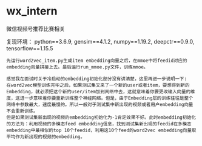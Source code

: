 # wx_intern
微信视频号推荐比赛相关

复现环境：
python==3.6.9,
gensim==4.1.2,
numpy==1.19.2,
deepctr==0.9.0,
tensorflow==1.15.5

    先运行word2vec_item.py生成item embedding向量之后，在mmoe中将feedid对应的embedding向量拼接上去。最后运行run_mmoe.py文件，训练mmoe。
    
    感觉我在面试时关于冷启动的embedding初始化部分没有讲清楚，这里再进一步说明一下:
    在word2vec模型训练完毕之后，如果测试集又来了一个新的user或者item，要想得到新的Embedding，就必须把这个新的user/item加到网络中去，这就意味着你要更改输入向量的维度，这进一步意味着你要重新训练整个神经网络。但是，由于Embedding层的训练往往是整个网络中参数最大，速度最慢的。所以一般对于测试集中新出现的视频或者用户embedding向量不会重新训练。
    但是如果测试集新出现的视频的embedding初始化为-1肯定效果不好。此时embedding初始化的方法为：利用视频的多模态feed embedding信息，找到测试集新出现的feedid在多模态embedding中最相似的top 10个feedid，利用这10个feed的word2vec embedding向量取平均作为新出现的视频的embedding。
